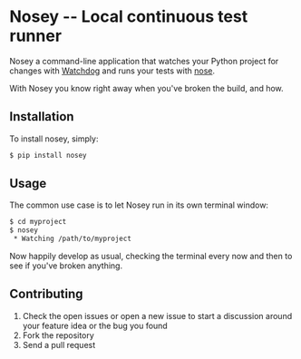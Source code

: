 Nosey -- Local continuous test runner
=====================================

Nosey a command-line application that watches your Python project for changes
with [Watchdog][] and runs your tests with [nose][].

With Nosey you know right away when you've broken the build, and how.


Installation
------------

To install nosey, simply:

```bash
$ pip install nosey
```


Usage
-----

The common use case is to let Nosey run in its own terminal window:

```bash
$ cd myproject
$ nosey
 * Watching /path/to/myproject
```

Now happily develop as usual, checking the terminal every now and
then to see if you've broken anything.


Contributing
------------

1. Check the open issues or open a new issue to start a discussion around
   your feature idea or the bug you found
2. Fork the repository
3. Send a pull request


[nose]: http://nose.readthedocs.org
[watchdog]: http://packages.python.org/watchdog
